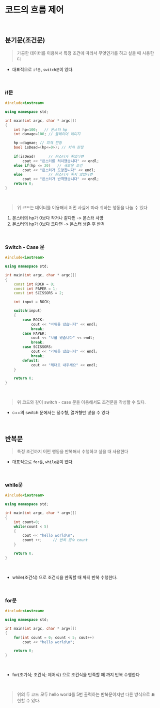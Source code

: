 # 코드의 흐름 제어

<br>

## 분기문(조건문)
> 가공한 데이터를 이용해서 특정 조건에 따라서 무엇인가를 하고 싶을 때 사용한다

* 대표적으로 `if문`, `switch문`이 있다.




<br>

### if문
``` cpp
#include<iostream>

using namespace std;

int main(int argc, char * argc[])
{
    int hp=100;   // 몬스터 hp
    int damage=100; // 플레이어 데미지

    hp-=dagmae; // 피격 판정
    bool isDead=(hp<=0>); // 처치 판정
    
    if(isDead)      // 몬스터가 죽었다면
        cout << "몬스터를 처치했습니다" << endl;
    else if(hp <= 20)   // 새로운 조건
        cout << "몬스터가 도망칩니다" << endl;
    else            // 몬스터가 죽지 않았다면
        cout << "몬스터가 반격했습니다" << endl;
    return 0;
}
```

<br>

> 위 코드는 데이터를 이용해서 어떤 사실에 따라 취하는 행동을 나눌 수 있다

1. 몬스터의 hp가 0보다 작거나 같다면 -> 몬스터 사망
2. 몬스터의 hp가 0보다 크다면 -> 몬스터 생존 후 반격 

<br>

### Switch - Case 문

``` cpp
#include<iostream>

using namespace std;

int main(int argc, char * argc[])
{
    const int ROCK = 0;
    const int PAPER = 1;
    const int SCISSORS = 2;

    int input = ROCK;

    switch(input)
    {
        case ROCK:
            cout << "바위를 냈습니다" << endl;
            break;
        case PAPER:
            cout << "보를 냈습니다" << endl;
            break;
        case SCISSORS:
            cout << "가위를 냈습니다" << endl;
            break;
        default:  
            cout << "제대로 내주세요" << endl;
    }

    return 0;
}

```

<br>

> 위 코드와 같이 switch - case 문을 이용해서도 조건문을 작성할 수 있다.

* c++의 switch 문에서는 정수형, 열거형만 넣을 수 있다

<br>


## 반복문
> 특정 조건까지 어떤 행동을 반복해서 수행하고 싶을 때 사용한다

* 대표적으로 `for문`, `while문`이 있다.

<br>

### while문 

``` cpp
#include<iostream>

using namespace std;

int main(int argc, char * argv[])
{
    int count=0;
    while(count < 5)
    {
        cout << "hello world\n";
        count ++;     // 반복 횟수 count
    }

    return 0;
}

```

<br>

* while(조건식) 으로 조건식을 만족할 때 까지 반복 수행한다.

<br>

### for문 

``` cpp
#include<iostream>

using namespace std;

int main(int argc, char * argv[])
{
    for(int count = 0; count < 5; cout++)
        cout << "hello world\n";

    return 0;
}

```

<br>

* for(초기식; 조건식; 제어식) 으로 조건식을 만족할 때 까지 반복 수행한다

<br>

> 위의 두 코드 모두 hello world를 5번 출력하는 반복문이지만 다른 방식으로 표현할 수 있다.



